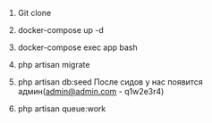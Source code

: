 1. Git clone

2. docker-compose up -d

3. docker-compose exec app bash

4. php artisan migrate

5. php artisan db:seed
После сидов у нас появится админ(admin@admin.com - q1w2e3r4)

6. php artisan queue:work